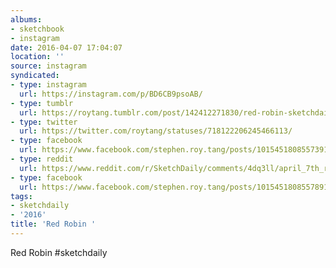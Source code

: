 ```yaml
---
albums:
- sketchbook
- instagram
date: 2016-04-07 17:04:07
location: ''
source: instagram
syndicated:
- type: instagram
  url: https://instagram.com/p/BD6CB9psoAB/
- type: tumblr
  url: https://roytang.tumblr.com/post/142412271830/red-robin-sketchdaily
- type: twitter
  url: https://twitter.com/roytang/statuses/718122206245466113/
- type: facebook
  url: https://www.facebook.com/stephen.roy.tang/posts/10154518085573912:0
- type: reddit
  url: https://www.reddit.com/r/SketchDaily/comments/4dq3ll/april_7th_robin/d1trag7/
- type: facebook
  url: https://www.facebook.com/stephen.roy.tang/posts/10154518085578912
tags:
- sketchdaily
- '2016'
title: 'Red Robin '
---
```


Red Robin #sketchdaily